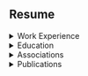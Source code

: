 
## Resume


<details><summary>Work Experience</summary><p>

<details><summary>Nationwide Insurance - [7/21/2014 - Current]</summary><p>

* Consultant - Project Architect (11/20/17 - Current)
* Consultant - Engineering (1/1/15 - 11/20/17)
   * Database Services
      * Automation Engineer
         * Creater, developer, and architect of SPARTAN
         * Coding in Node.JS, Python, PowerShell and other scripting languages 
         * Experience with GIT and other repo systems
         * Experience with Chef and DSC
         * Experience implementing and using Continuous Integration and Continuous Delivery concepts and tools such as Github, Jenkins, and DSC
   * OCA Winner
      * 2017 - Q1
      * 2017 - Q2
* Consultant - Run Operations (7/21/14 - 1/1/15)
   * MSSQL DBA
   * Creater, designer and developer of SQL AutoBuild
</p></details> 

<details><summary>Dedicated Technologies, Inc - [12/01/2013 - 07/21/2014]</summary><p>

* DTI is an Information Technology consulting firm that is dedicated to providing outstanding technical services 
* Position: Consultant
  * Areas of Expertise
    * Automation Engineer
    * MSSQL DBA and Developer
</p></details>

<details><summary>Nationwide Energy Partners - [7/01/2013 - 12/01/2013]</summary><p>

* Provider of integrated energy services for residents, property managers, and developers of residential communities 
* Position: MSSQL DBA and Developer
</p></details>

<details><summary>Manley Deas Kochalski, LLC - [5/01/2012 - 7/01/2013]</summary><p>

* MDK provides a full complement of default litigation and related services to its financial institution clients in the states of Ohio, Kentucky, Indiana and Illinois
* Position: Senior Database Administrator
</p></details>

<details><summary>Columbus Bureau of Credit Columbus - [2/01/2011 - 5/01/2012]</summary><p>

* Provides risk management solutions to customers in the business, government and nonprofit sectors which include: verification services, credit reporting services, collection services, property services and commercial services
* Position: Database Administrator
</p></details>

<details><summary>Travis Central Appraisal District - [8/01/2010 - 2/01/2011]</summary><p>

* Performs property tax assessment for Travis County, Texas
* Position: Database Analyst
</p></details>

<details><summary>ScanData Systems, Inc - [1/01/2006 - 7/01/2010]</summary><p>

* Produces logistical software for large volume shippers country wide. ScanData also consults for large volume shippers giving advice about how to increase supply chain efficiencies 
* Position: Logistician and MSSQL Database Administrator
    * Primary Clients
      * The Limited Brands, Inc
      * The Department of Defense [Army Records Management and Declassification Agency]
    * Secondary Clients
      * CVS/Caremark
      * Scholastic Books
      * QVC
</p></details>

<details><summary>The Ohio State University - [1/01/2003 - 1/01/2004]</summary><p>

* Instructor
    * Introduction to Physical Anthropology and Cultural Anthropology 
    * 2003 Fall & Winter Quarter 2004 Spring Quarter
</p></details>

<details><summary>Weller & Associates - [1/01/2001 -  1/01/2006]</summary><p>

* Principal Investigator
    * Supervised archaeological field crews and conduct extensive archaeological fieldwork and analysis
    * Completed comprehensive surveys, testing, and data recovery projects
</p></details>

<details><summary>The United States Senate - [1/01/1995]</summary><p>

* Intern
    * The U.S. Senator from Maryland, Barbara Mikulski
        * Attending hearings
        * Writing issue briefs
        * Acquiring research materials for the legislative staff
        * Clerical duties    
</p></details>
</p></details>          
          
<details><summary>Education</summary><p>          

<details><summary>The Ohio State University </summary><p>  

* 2004
  * Masters of Arts [MA]
    * Specialization
      * Physical Anthropology [Osteology]
* 2001 
  * Majors
    * Criminology
    * Criminology
  * Minors
    * Sociology
</p></details>   
</p></details>      

<details><summary>Associations</summary><p>    

* Membership
  * SQL PASS 
</p></details> 

<details><summary>Publications</summary><p>   

  * Dental Deformation
    * Agency: The U.S. Air Force
      * Internal paper utilized for instruction ... this is not an open publication
</p></details>
